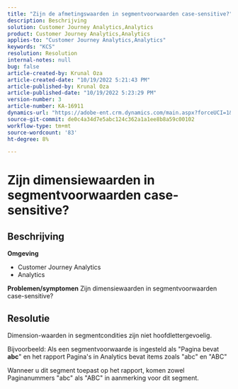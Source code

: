 ```yaml
---
title: "Zijn de afmetingswaarden in segmentvoorwaarden case-sensitive?"
description: Beschrijving
solution: Customer Journey Analytics,Analytics
product: Customer Journey Analytics,Analytics
applies-to: "Customer Journey Analytics,Analytics"
keywords: "KCS"
resolution: Resolution
internal-notes: null
bug: false
article-created-by: Krunal Oza
article-created-date: "10/19/2022 5:21:43 PM"
article-published-by: Krunal Oza
article-published-date: "10/19/2022 5:23:29 PM"
version-number: 3
article-number: KA-16911
dynamics-url: "https://adobe-ent.crm.dynamics.com/main.aspx?forceUCI=1&pagetype=entityrecord&etn=knowledgearticle&id=e95a3a7a-d24f-ed11-bba2-00224808679b"
source-git-commit: de0c4a34d7e5abc124c362a1a1ee8b8a59c00102
workflow-type: tm+mt
source-wordcount: '83'
ht-degree: 8%

---
```


# Zijn dimensiewaarden in segmentvoorwaarden case-sensitive?

## Beschrijving

<b>Omgeving</b>
- Customer Journey Analytics
- Analytics



<b>Problemen/symptomen</b>
Zijn dimensiewaarden in segmentvoorwaarden case-sensitive?


## Resolutie


Dimension-waarden in segmentcondities zijn niet hoofdlettergevoelig.

Bijvoorbeeld: Als een segmentvoorwaarde is ingesteld als &quot;Pagina bevat <b>abc</b>&quot; en het rapport Pagina&#39;s in Analytics bevat items zoals &quot;abc&quot; en &quot;ABC&quot;

Wanneer u dit segment toepast op het rapport, komen zowel Paginanummers &quot;abc&quot; als &quot;ABC&quot; in aanmerking voor dit segment.
